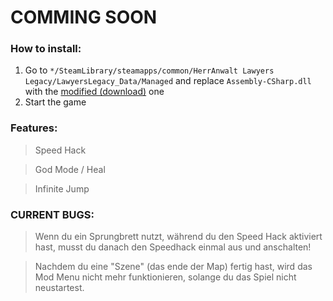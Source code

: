 # COMMING SOON

### How to install:
1. Go to <code>*/SteamLibrary/steamapps/common/HerrAnwalt Lawyers Legacy/LawyersLegacy_Data/Managed</code> and replace <code>Assembly-CSharp.dll</code> with the [modified (download)](https://github.com/mopsfl/dnSpy-codes/raw/main/HerrAnwalt%20Lawyers%20Legacy/Mod%20Menu/Assembly-CSharp.dll) one
2. Start the game

### Features:
> Speed Hack

> God Mode / Heal

> Infinite Jump


### CURRENT BUGS:
> Wenn du ein Sprungbrett nutzt, während du den Speed Hack aktiviert hast, musst du danach den Speedhack einmal aus und anschalten!

> Nachdem du eine "Szene" (das ende der Map) fertig hast, wird das Mod Menu nicht mehr funktionieren, solange du das Spiel nicht neustartest.

